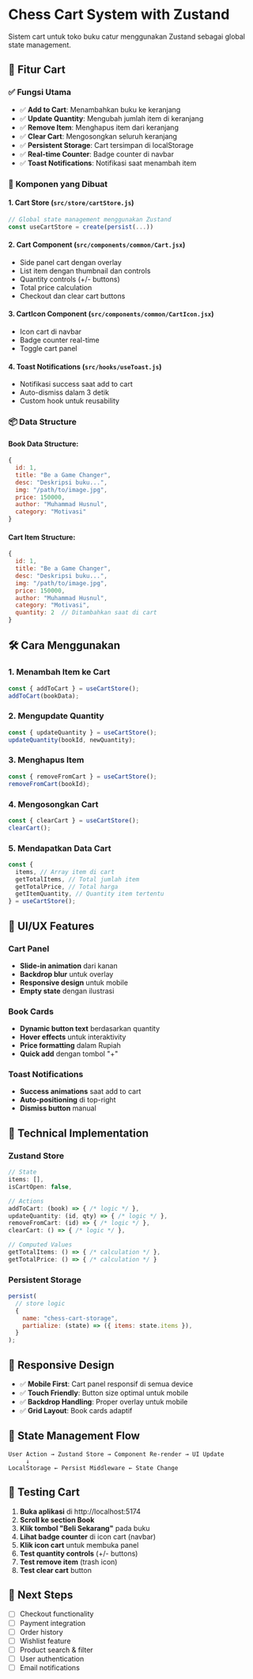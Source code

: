 # Chess Cart System with Zustand

Sistem cart untuk toko buku catur menggunakan Zustand sebagai global state management.

## 🚀 Fitur Cart

### ✅ **Fungsi Utama**

- ✅ **Add to Cart**: Menambahkan buku ke keranjang
- ✅ **Update Quantity**: Mengubah jumlah item di keranjang
- ✅ **Remove Item**: Menghapus item dari keranjang
- ✅ **Clear Cart**: Mengosongkan seluruh keranjang
- ✅ **Persistent Storage**: Cart tersimpan di localStorage
- ✅ **Real-time Counter**: Badge counter di navbar
- ✅ **Toast Notifications**: Notifikasi saat menambah item

### 🎯 **Komponen yang Dibuat**

#### 1. **Cart Store** (`src/store/cartStore.js`)

```javascript
// Global state management menggunakan Zustand
const useCartStore = create(persist(...))
```

#### 2. **Cart Component** (`src/components/common/Cart.jsx`)

- Side panel cart dengan overlay
- List item dengan thumbnail dan controls
- Quantity controls (+/- buttons)
- Total price calculation
- Checkout dan clear cart buttons

#### 3. **CartIcon Component** (`src/components/common/CartIcon.jsx`)

- Icon cart di navbar
- Badge counter real-time
- Toggle cart panel

#### 4. **Toast Notifications** (`src/hooks/useToast.js`)

- Notifikasi success saat add to cart
- Auto-dismiss dalam 3 detik
- Custom hook untuk reusability

### 📦 **Data Structure**

#### Book Data Structure:

```javascript
{
  id: 1,
  title: "Be a Game Changer",
  desc: "Deskripsi buku...",
  img: "/path/to/image.jpg",
  price: 150000,
  author: "Muhammad Husnul",
  category: "Motivasi"
}
```

#### Cart Item Structure:

```javascript
{
  id: 1,
  title: "Be a Game Changer",
  desc: "Deskripsi buku...",
  img: "/path/to/image.jpg",
  price: 150000,
  author: "Muhammad Husnul",
  category: "Motivasi",
  quantity: 2  // Ditambahkan saat di cart
}
```

## 🛠 **Cara Menggunakan**

### 1. **Menambah Item ke Cart**

```javascript
const { addToCart } = useCartStore();
addToCart(bookData);
```

### 2. **Mengupdate Quantity**

```javascript
const { updateQuantity } = useCartStore();
updateQuantity(bookId, newQuantity);
```

### 3. **Menghapus Item**

```javascript
const { removeFromCart } = useCartStore();
removeFromCart(bookId);
```

### 4. **Mengosongkan Cart**

```javascript
const { clearCart } = useCartStore();
clearCart();
```

### 5. **Mendapatkan Data Cart**

```javascript
const {
  items, // Array item di cart
  getTotalItems, // Total jumlah item
  getTotalPrice, // Total harga
  getItemQuantity, // Quantity item tertentu
} = useCartStore();
```

## 🎨 **UI/UX Features**

### **Cart Panel**

- **Slide-in animation** dari kanan
- **Backdrop blur** untuk overlay
- **Responsive design** untuk mobile
- **Empty state** dengan ilustrasi

### **Book Cards**

- **Dynamic button text** berdasarkan quantity
- **Hover effects** untuk interaktivity
- **Price formatting** dalam Rupiah
- **Quick add** dengan tombol "+"

### **Toast Notifications**

- **Success animations** saat add to cart
- **Auto-positioning** di top-right
- **Dismiss button** manual

## 🔧 **Technical Implementation**

### **Zustand Store**

```javascript
// State
items: [],
isCartOpen: false,

// Actions
addToCart: (book) => { /* logic */ },
updateQuantity: (id, qty) => { /* logic */ },
removeFromCart: (id) => { /* logic */ },
clearCart: () => { /* logic */ },

// Computed Values
getTotalItems: () => { /* calculation */ },
getTotalPrice: () => { /* calculation */ }
```

### **Persistent Storage**

```javascript
persist(
  // store logic
  {
    name: "chess-cart-storage",
    partialize: (state) => ({ items: state.items }),
  }
);
```

## 📱 **Responsive Design**

- ✅ **Mobile First**: Cart panel responsif di semua device
- ✅ **Touch Friendly**: Button size optimal untuk mobile
- ✅ **Backdrop Handling**: Proper overlay untuk mobile
- ✅ **Grid Layout**: Book cards adaptif

## 🔄 **State Management Flow**

```
User Action → Zustand Store → Component Re-render → UI Update
     ↓
LocalStorage ← Persist Middleware ← State Change
```

## 🧪 **Testing Cart**

1. **Buka aplikasi** di http://localhost:5174
2. **Scroll ke section Book**
3. **Klik tombol "Beli Sekarang"** pada buku
4. **Lihat badge counter** di icon cart (navbar)
5. **Klik icon cart** untuk membuka panel
6. **Test quantity controls** (+/- buttons)
7. **Test remove item** (trash icon)
8. **Test clear cart** button

## 🎯 **Next Steps**

- [ ] Checkout functionality
- [ ] Payment integration
- [ ] Order history
- [ ] Wishlist feature
- [ ] Product search & filter
- [ ] User authentication
- [ ] Email notifications
